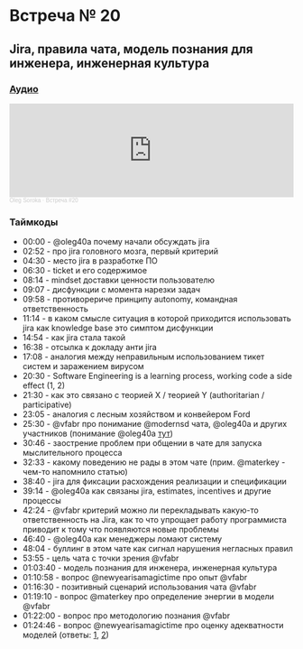 # Встреча № 20

## Jira, правила чата, модель познания для инженера, инженерная культура

### [Аудио](https://soundcloud.com/oleg-soroka/vstrecha-20)

<iframe width="100%" height="166" scrolling="no" frameborder="no" allow="autoplay" src="https://w.soundcloud.com/player/?url=https%3A//api.soundcloud.com/tracks/1630941786&color=%23ff5500&auto_play=false&hide_related=false&show_comments=true&show_user=true&show_reposts=false&show_teaser=true"></iframe><div style="font-size: 10px; color: #cccccc;line-break: anywhere;word-break: normal;overflow: hidden;white-space: nowrap;text-overflow: ellipsis; font-family: Interstate,Lucida Grande,Lucida Sans Unicode,Lucida Sans,Garuda,Verdana,Tahoma,sans-serif;font-weight: 100;"><a href="https://soundcloud.com/oleg-soroka" title="Oleg Soroka" target="_blank" style="color: #cccccc; text-decoration: none;">Oleg Soroka</a> · <a href="https://soundcloud.com/oleg-soroka/vstrecha-20" title="Встреча #20" target="_blank" style="color: #cccccc; text-decoration: none;">Встреча #20</a></div>

### Таймкоды

- 00:00 - @oleg40a почему начали обсуждать jira
- 02:52 - про jira головного мозга, первый критерий
- 04:30 - место jira в разработке ПО
- 06:30 - ticket и его содержимое
- 08:14 - mindset доставки ценности пользователю
- 09:07 - дисфункции с момента нарезки задач
- 09:58 - противорериче принципу autonomy, командная ответственность
- 11:14 - в каком смысле ситуация в которой приходится использовать jira как knowledge base это симптом дисфункции
- 14:54 - как jira стала такой
- 16:38 - отсылка к докладу анти jira
- 17:08 - аналогия между неправильным использованием тикет систем и заражением вирусом
- 20:30 - Software Engineering is a learning process, working code a side effect (1, 2)
- 21:30 - как это связано с теорией X / теорией Y (authoritarian / participative)
- 23:05 - аналогия с лесным хозяйством и конвейером Ford
- 25:30 - @vfabr про понимание @modernsd чата, @oleg40a и других участников (понимание @oleg40a [тут](https://t.me/modernsd/48871))
- 30:46 - заострение проблем при общении в чате для запуска мыслительного процесса
- 32:33 - какому поведению не рады в этом чате (прим. @materkey - чем-то напомнило статью)
- 38:40 - jira для фиксации расхождения реализации и спецификации
- 39:14 - @oleg40a как связаны jira, estimates, incentives и другие процессы
- 42:24 - @vfabr критерий можно ли перекладывать какую-то ответственность на Jira, как то что упрощает работу программиста приводит к тому что появляются новые проблемы
- 46:40 - @oleg40a как менеджеры ломают систему
- 48:04 - буллинг в этом чате как сигнал нарушения негласных правил
- 53:55 - цель чата с точки зрения @vfabr
- 01:03:40 - модель познания для инженера, инженерная культура
- 01:10:58 - вопрос @newyearisamagictime про опыт @vfabr
- 01:16:30 - позитивный сценарий использования чата @vfabr
- 01:19:10 - вопрос @materkey про определение энергии в модели @vfabr
- 01:22:00 - вопрос про методологию познания @vfabr
- 01:24:46 - вопрос @newyearisamagictime про оценку адекватности моделей (ответы: [1](https://t.me/modernsd/48674), [2](https://t.me/modernsd/48686))
